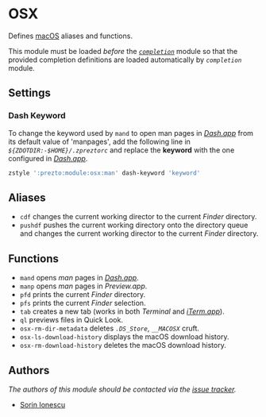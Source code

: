 # OSX

Defines [macOS][1] aliases and functions.

This module must be loaded _before_ the [_`completion`_][2] module so that the
provided completion definitions are loaded automatically by _`completion`_
module.

## Settings

### Dash Keyword

To change the keyword used by `mand` to open man pages in [_Dash.app_][3] from
its default value of 'manpages', add the following line in
_`${ZDOTDIR:-$HOME}/.zpreztorc`_ and replace the **keyword** with the one
configured in [_Dash.app_][3].

```sh
zstyle ':prezto:module:osx:man' dash-keyword 'keyword'
```

## Aliases

- `cdf` changes the current working director to the current _Finder_ directory.
- `pushdf` pushes the current working directory onto the directory queue and
  changes the current working director to the current _Finder_ directory.

## Functions

- `mand` opens _man_ pages in [_Dash.app_][3].
- `manp` opens _man_ pages in _Preview.app_.
- `pfd` prints the current _Finder_ directory.
- `pfs` prints the current _Finder_ selection.
- `tab` creates a new tab (works in both _Terminal_ and [_iTerm.app_][4]).
- `ql` previews files in Quick Look.
- `osx-rm-dir-metadata` deletes _`.DS_Store`_, _`__MACOSX`_ cruft.
- `osx-ls-download-history` displays the macOS download history.
- `osx-rm-download-history` deletes the macOS download history.

## Authors

_The authors of this module should be contacted via the [issue tracker][5]._

- [Sorin Ionescu](https://github.com/sorin-ionescu)

[1]: https://www.apple.com/macos/
[2]: ../completion#readme
[3]: https://kapeli.com/dash
[4]: https://www.iterm2.com/
[5]: https://github.com/sorin-ionescu/prezto/issues
